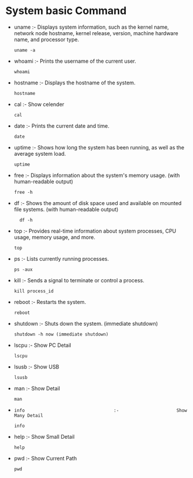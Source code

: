 # System basic Command

-  	uname	:-	Displays system information, such as the kernel name, network node hostname, kernel release, version, machine hardware name, and processor type.
			
    ```
    uname -a
    ```
- 	whoami			          :-						Prints the username of the current user.

	  ```
    whoami
    ```

-  	hostname							:-				 		Displays the hostname of the system.
	
    ```
    hostname
    ```
- 	cal 									:-						Show celender

  	```
    cal			
  	```

- 	date									:-						Prints the current date and time.
	
    ```
    date
    ```
- 	uptime								:-						Shows how long the system has been running, as well as the average system load.

    ```
	uptime
    ```
-  	free									:-				 		Displays information about the system's memory usage. (with human-readable output)

  	```
    free -h 

-  	df                    :-	          Shows the amount of disk space used and available on mounted file systems. (with human-readable output)	

    ```
	  df -h 
    ```
- 	top	                  :-	          Provides real-time information about system processes, CPU usage, memory usage, and more.
			
    ```
    top
    ```
- 	ps										:-		 				Lists currently running processes.

	  ```
    ps -aux
    ```

- 	kill									:-		 				Sends a signal to terminate or control a process.
	
    ```
    kill process_id
    ```
- 	reboot								:-				 		Restarts the system.
	
    ```
    reboot
    ```
-  	shutdown							:-				 		Shuts down the system. (immediate shutdown)
		
    ```
    shutdown -h now (immediate shutdown)
    ```

- 	lscpu								  :-						Show PC Detail

	  ```
    lscpu
    ```

- 	lsusb									:-						Show USB
 
   	```
    lsusb
    ```
- 	man									  :-						Show Detail
   
   	```
    man
    ```

-	  info									:-						Show Many Detail
   
   	```
    info	
    ```
- 	help									:-						Show Small Detail
 	
    ```
    help
    ```
-  	pwd								  	:-						Show Current Path
   
   	```
    pwd
    ```
